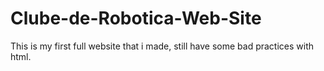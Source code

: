 # Clube-de-Robotica-Web-Site
This is my first full website that i made, still have some bad practices with html.
